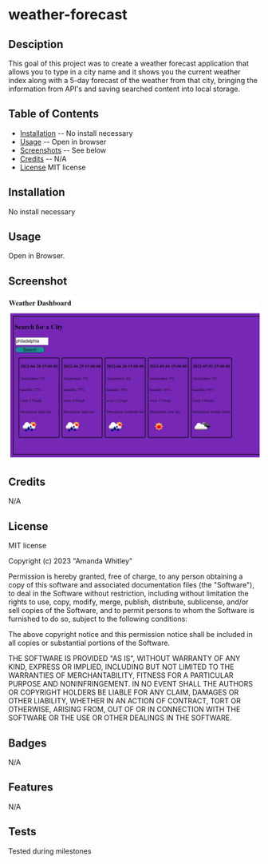 # weather-forecast


## Desciption
This goal of this project was to create a weather forecast application that allows you to type in a city name and it shows you the current weather index along with a 5-day forecast of the weather from that city, bringing the information from API's and saving searched content into local storage.

## Table of Contents
- [Installation](#installation) -- No install necessary
- [Usage](#Usage) -- Open in browser
- [Screenshots](#screenshot) -- See below
- [Credits](#Credits) -- N/A
- [License](#license) MIT license

## Installation
No install necessary


## Usage
Open in Browser. 

## Screenshot
![screenshot](./assets/images/weatherApp.JPG)

## Credits
N/A

## License
MIT license

Copyright (c) 2023 "Amanda Whitley"

Permission is hereby granted, free of charge, to any person obtaining a copy of this software and associated documentation files (the "Software"), to deal in the Software without restriction, including without limitation the rights to use, copy, modify, merge, publish, distribute, sublicense, and/or sell copies of the Software, and to permit persons to whom the Software is furnished to do so, subject to the following conditions:

The above copyright notice and this permission notice shall be included in all copies or substantial portions of the Software.

THE SOFTWARE IS PROVIDED "AS IS", WITHOUT WARRANTY OF ANY KIND, EXPRESS OR IMPLIED, INCLUDING BUT NOT LIMITED TO THE WARRANTIES OF MERCHANTABILITY, FITNESS FOR A PARTICULAR PURPOSE AND NONINFRINGEMENT. IN NO EVENT SHALL THE AUTHORS OR COPYRIGHT HOLDERS BE LIABLE FOR ANY CLAIM, DAMAGES OR OTHER LIABILITY, WHETHER IN AN ACTION OF CONTRACT, TORT OR OTHERWISE, ARISING FROM, OUT OF OR IN CONNECTION WITH THE SOFTWARE OR THE USE OR OTHER DEALINGS IN THE SOFTWARE.

## Badges
N/A

## Features
N/A

## Tests
Tested during milestones